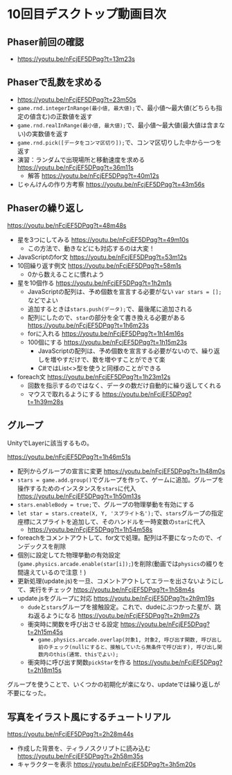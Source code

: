# 10回目デスクトップ動画目次
## Phaser前回の確認
- https://youtu.be/nFcjEF5DPqg?t=13m23s

## Phaserで乱数を求める
- https://youtu.be/nFcjEF5DPqg?t=23m50s
- `game.rnd.integerInRange(最小値, 最大値);`で、最小値～最大値(どちらも指定の値含む)の正数値を返す
- `game.rnd.realInRange(最小値, 最大値);`で、最小値～最大値(最大値は含まない)の実数値を返す
- `game.rnd.pick([データをコンマ区切り]);`で、コンマ区切りした中から一つを返す
- 演習：ランダムで出現場所と移動速度を求める https://youtu.be/nFcjEF5DPqg?t=36m11s
  - 解答 https://youtu.be/nFcjEF5DPqg?t=40m12s
- じゃんけんの作り方考察 https://youtu.be/nFcjEF5DPqg?t=43m56s

## Phaserの繰り返し

https://youtu.be/nFcjEF5DPqg?t=48m48s

- 星を3つにしてみる https://youtu.be/nFcjEF5DPqg?t=49m10s
  - この方法で、動きなどにも対応するのは大変！
- JavaScriptのfor文 https://youtu.be/nFcjEF5DPqg?t=53m12s
- 10回繰り返す例文 https://youtu.be/nFcjEF5DPqg?t=58m1s
  - 0から数えることに慣れよう
- 星を10個作る https://youtu.be/nFcjEF5DPqg?t=1h2m1s
  - JavaScriptの配列は、予め個数を宣言する必要がない `var stars = [];`などでよい
  - 追加するときは`stars.push(データ);`で、最後尾に追加される
  - 配列にしたので、`star`の部分を全て書き換える必要がある https://youtu.be/nFcjEF5DPqg?t=1h6m23s
  - forに入れる https://youtu.be/nFcjEF5DPqg?t=1h14m16s
  - 100個にする https://youtu.be/nFcjEF5DPqg?t=1h15m23s
    - JavaScriptの配列は、予め個数を宣言する必要がないので、繰り返しを増やすだけで、数を増やすことができて楽
    - C#ではList<>型を使うと同様のことができる
- foreach文 https://youtu.be/nFcjEF5DPqg?t=1h23m12s
  - 回数を指示するのではなく、データの数だけ自動的に繰り返してくれる
  - マウスで取れるようにする https://youtu.be/nFcjEF5DPqg?t=1h39m28s

## グループ
UnityでLayerに該当するもの。

https://youtu.be/nFcjEF5DPqg?t=1h46m51s

- 配列からグループの宣言に変更 https://youtu.be/nFcjEF5DPqg?t=1h48m0s
- `stars = game.add.group()`でグループを作って、ゲームに追加。グループを操作するためのインスタンスを`stars`に代入 https://youtu.be/nFcjEF5DPqg?t=1h50m13s
- `stars.enableBody = true;`で、グループの物理挙動を有効にする
- `let star = stars.create(X, Y, 'スプライト名');`で、`stars`グループの指定座標にスプライトを追加して、そのハンドルを一時変数の`star`に代入
  - https://youtu.be/nFcjEF5DPqg?t=1h54m58s
- foreachをコメントアウトして、for文で処理。配列は不要になったので、インデックスを削除
- 個別に設定してた物理挙動の有効設定(`game.physics.arcade.enable(star[i]);`)を削除(動画では`physics`の綴りを間違えているので注意！)
- 更新処理(update.js)を一旦、コメントアウトしてエラーを出さないようにして、実行をチェック https://youtu.be/nFcjEF5DPqg?t=1h58m4s
- update.jsをグループに対応 https://youtu.be/nFcjEF5DPqg?t=2h9m19s 
  - `dude`と`stars`グループを接触設定。これで、dudeにぶつかった星が、跳ね返るようになる https://youtu.be/nFcjEF5DPqg?t=2h9m27s
  - 衝突時に関数を呼び出させる設定 https://youtu.be/nFcjEF5DPqg?t=2h15m45s
    - `game.physics.arcade.overlap(対象1, 対象2, 呼び出す関数, 呼び出し前のチェック(nullにすると、接触していたら無条件で呼び出す), 呼び出し関数内のthis(通常、thisでよい);`
  - 衝突時に呼び出す関数`pickStar`を作る https://youtu.be/nFcjEF5DPqg?t=2h18m15s

グループを使うことで、いくつかの初期化が楽になり、updateでは繰り返しが不要になった。

## 写真をイラスト風にするチュートリアル

https://youtu.be/nFcjEF5DPqg?t=2h28m44s

- 作成した背景を、ティラノスクリプトに読み込む　https://youtu.be/nFcjEF5DPqg?t=2h58m35s
- キャラクターを表示 https://youtu.be/nFcjEF5DPqg?t=3h5m20s

